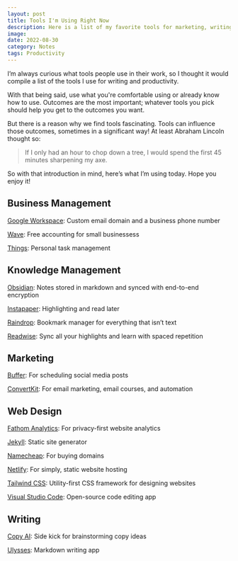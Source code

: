 ```yaml
---
layout: post
title: Tools I'm Using Right Now
description: Here is a list of my favorite tools for marketing, writing, and knowledge management.
image:
date: 2022-08-30
category: Notes
tags: Productivity
---
```


I’m always curious what tools people use in their work, so I thought it would compile a list of the tools I use for writing and productivity.

With that being said, use what you're comfortable using or already know how to use. Outcomes are the most important; whatever tools you pick should help you get to the outcomes you want.

But there is a reason why we find tools fascinating. Tools can influence those outcomes, sometimes in a significant way! At least Abraham Lincoln thought so:

> If I only had an hour to chop down a tree, I would spend the first 45 minutes sharpening my axe.

So with that introduction in mind, here’s what I’m using today. Hope you enjoy it!

## Business Management

[Google Workspace](https://workspace.google.com/ "Google Workspace"): Custom email domain and a business phone number

[Wave](https://www.waveapps.com/ "Wave Accounting"): Free accounting for small businessess

[Things](https://culturedcode.com/things/ "Cultured Code - Things"): Personal task management

## Knowledge Management

[Obsidian](https://obsidian.md/ "Obsidian"): Notes stored in markdown and synced with end-to-end encryption

[Instapaper](https://www.instapaper.com "Instapaper"): Highlighting and read later

[Raindrop](https://raindrop.io/ "Raindrop"): Bookmark manager for everything that isn’t text

[Readwise](https://readwise.io/): Sync all your highlights and learn with spaced repetition

## Marketing

[Buffer](https://buffer.com/ "Buffer"): For scheduling social media posts

[ConvertKit](https://convertkit.com/ "ConvertKit"): For email marketing, email courses, and automation

## Web Design

[Fathom Analytics](https://usefathom.com/ref/FBJDFZ "Fathom Analytics"): For privacy-first website analytics

[Jekyll](https://jekyllrb.com/ "Jekyll"): Static site generator

[Namecheap](https://www.namecheap.com/ "Namecheap"): For buying domains

[Netlify](https://www.netlify.com/ "Netlify"): For simply, static website hosting

[Tailwind CSS](https://tailwindcss.com/ "Tailwind CSS"): Utility-first CSS framework for designing websites

[Visual Studio Code](https://code.visualstudio.com/ "Visual Studio Code"): Open-source code editing app

## Writing

[Copy AI](https://www.copy.ai/ "Copy AI"): Side kick for brainstorming copy ideas

[Ulysses](https://ulysses.app/ "Ulysses"): Markdown writing app